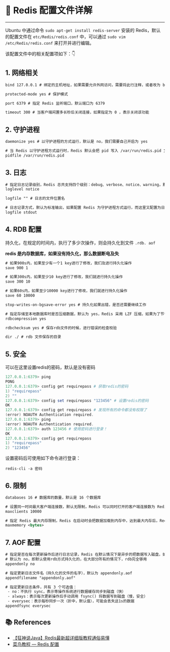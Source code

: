 # 📑 Redis 配置文件详解

---

Ubuntu 中通过命令 `sudo apt-get install redis-server` 安装的 Redis，默认的配置文件在 `etc/Redis/redis.conf` 中，可以通过 `sudo vim /etc/Redis/redis.conf` 来打开并进行编辑。

该配置文件中的相关配置项如下：👇 

## 1. 网络相关

```xml
bind 127.0.0.1 # 绑定的主机地址，如果需要允许外网访问，需要将此行注释，或者改为 bind 0.0.0.0

protected-mode yes # 保护模式

port 6379 # 指定 Redis 监听端口，默认端口为 6379

timeout 300	# 当客户端闲置多长秒后关闭连接，如果指定为 0 ，表示关闭该功能
```

## 2. 守护进程

```xml
daemonize yes # 以守护进程的方式运行，默认是 no，我们需要自己开启为 yes

# 当 Redis 以守护进程方式运行时，Redis 默认会把 pid 写入 /var/run/redis.pid 文件，可以通过 pidfile 指定
pidfile /var/run/redis.pid
```

## 3. 日志

```xml
# 指定日志记录级别，Redis 总共支持四个级别：debug、verbose、notice、warning，默认为 notice
loglevel notice

logfile "" # 日志的文件位置名

# 日志记录方式，默认为标准输出，如果配置 Redis 为守护进程方式运行，而这里又配置为日志记录方式为标准输出，则日志将会发送给 /dev/null
logfile stdout
```

## 4. RDB 配置

持久化，在规定的时间内，执行了多少次操作，则会持久化到文件 `.rdb. aof`

**redis 是内存数据库，如果没有持久化，那么数据断电及失**

```xml
# 如果900s内，如果至少有一个1 key进行了修改，我们及进行持久化操作
save 900 1

# 如果300s内，如果至少10 key进行了修改，我们就进行持久化操作
save 300 10

# 如果60s内，如果至少10000 key进行了修改，我们就进行持久化操作
save 60 10000

stop-writes-on-bgsave-error yes # 持久化如果出错，是否还需要继续工作

# 指定存储至本地数据库时是否压缩数据，默认为 yes，Redis 采用 LZF 压缩，如果为了节省 CPU 时间，可以关闭该选项，但会导致数据库文件变的巨大
rdbcompression yes 

rdbchecksum yes # 保存rdb文件的时候，进行错误的检查校验

dir ./ # rdb 文件保存的目录
```

## 5. 安全

可以在这里设置redis的密码，默认是没有密码

```powershell
127.0.0.1:6379> ping
PONG
127.0.0.1:6379> config get requirepass # 获取redis的密码
1) "requirepass"
2) ""
127.0.0.1:6379> config set requirepass "123456" # 设置redis的密码
OK
127.0.0.1:6379> config get requirepass # 发现所有的命令都没有权限了
(error) NOAUTH Authentication required.
127.0.0.1:6379> ping
(error) NOAUTH Authentication required.
127.0.0.1:6379> auth 123456 # 使用密码进行登录！
OK
127.0.0.1:6379> config get requirepass
1) "requirepass"
2) "123456"
```

设置密码后可使用如下命令进行登录：

`redis-cli -a 密码`

## 6. 限制

```xml
databases 16 # 数据库的数量，默认是 16 个数据库

# 设置同一时间最大客户端连接数，默认无限制，Redis 可以同时打开的客户端连接数为 Redis 进程可以打开的最大文件描述符数，如果设置 maxclients 0，表示不作限制。当客户端连接数到达限制时，Redis 会关闭新的连接并向客户端返回 max number of clients reached 错误信息
maxclients 10000 

# 指定 Redis 最大内存限制，Redis 在启动时会把数据加载到内存中，达到最大内存后，Redis 会先尝试清除已到期或即将到期的 Key，当此方法处理 后，仍然到达最大内存设置，将无法再进行写入操作，但仍然可以进行读取操作。Redis 新的 vm 机制，会把 Key 存放内存，Value 会存放在 swap 区
maxmemory <bytes> 
```

## 7. AOF 配置

```xml
# 指定是否在每次更新操作后进行日志记录，Redis 在默认情况下是异步的把数据写入磁盘，如果不开启，可能会在断电时导致一段时间内的数据丢失。因为 redis 本身同步数据文件是按上面保存条件来同步的，所以有的数据会在一段时间内只存在于内存中。
# 默认为 no，即默认使用rdb方式持久化的，在大部分所有的情况下，rdb完全够用
appendonly no 

# 指定更新日志文件名（持久化的文件的名字），默认为 appendonly.aof
appendfilename "appendonly.aof" 

# 指定更新日志条件，共有 3 个可选值：
 - no：不执行 sync，表示等操作系统进行数据缓存同步到磁盘（快）
 - always：表示每次更新操作后手动调用 fsync() 将数据写到磁盘（慢，安全）
 - everysec：表示每秒同步一次（折中，默认值），可能会丢失这1s的数据
appendfsync everysec 
```

## 📚 References

- [【狂神说Java】Redis最新超详细版教程通俗易懂](https://www.bilibili.com/video/BV1S54y1R7SB?from=search&seid=3325634079268895938)
- [菜鸟教程 — Redis 配置](https://www.runoob.com/redis/redis-conf.html)